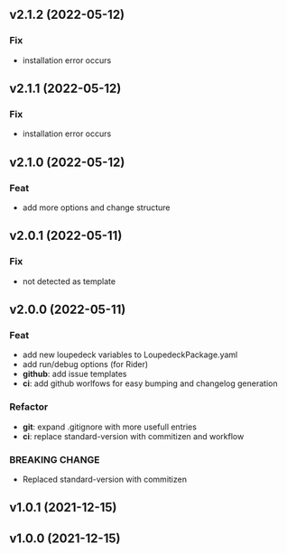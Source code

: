 ## v2.1.2 (2022-05-12)

### Fix

- installation error occurs

## v2.1.1 (2022-05-12)

### Fix

- installation error occurs

## v2.1.0 (2022-05-12)

### Feat

- add more options and change structure

## v2.0.1 (2022-05-11)

### Fix

- not detected as template

## v2.0.0 (2022-05-11)

### Feat

- add new loupedeck variables to LoupedeckPackage.yaml
- add run/debug options (for Rider)
- **github**: add issue templates
- **ci**: add github worlfows for easy bumping and changelog generation

### Refactor

- **git**: expand .gitignore with more usefull entries
- **ci**: replace standard-version with commitizen and workflow

### BREAKING CHANGE

- Replaced standard-version with commitizen

## v1.0.1 (2021-12-15)

## v1.0.0 (2021-12-15)
